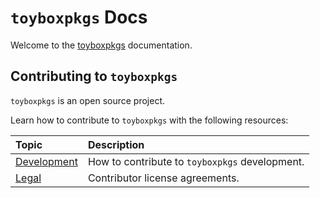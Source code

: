 # `toyboxpkgs` Docs

Welcome to the [toyboxpkgs](https://github.com/toyboxco/toyboxpkgs) documentation.

## Contributing to `toyboxpkgs`

`toyboxpkgs` is an open source project.

Learn how to contribute to `toyboxpkgs` with the following resources:

| Topic                               | Description                                |
| :---------------------------------- | :----------------------------------------- |
| [Development](development/index.md) | How to contribute to `toyboxpkgs` development. |
| [Legal](legal/index.md)             | Contributor license agreements.            |

